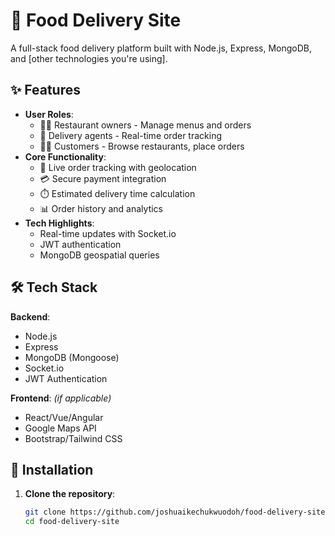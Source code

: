 # 🍔 Food Delivery Site

A full-stack food delivery platform built with Node.js, Express, MongoDB, and [other technologies you're using].

## ✨ Features

- **User Roles**:
  - 🧑‍🍳 Restaurant owners - Manage menus and orders
  - 🚴 Delivery agents - Real-time order tracking
  - 👨‍💻 Customers - Browse restaurants, place orders
- **Core Functionality**:
  - 📍 Live order tracking with geolocation
  - 💳 Secure payment integration
  - ⏱️ Estimated delivery time calculation
  - 📊 Order history and analytics
- **Tech Highlights**:
  - Real-time updates with Socket.io
  - JWT authentication
  - MongoDB geospatial queries

## 🛠️ Tech Stack

**Backend**:

- Node.js
- Express
- MongoDB (Mongoose)
- Socket.io
- JWT Authentication

**Frontend**: _(if applicable)_

- React/Vue/Angular
- Google Maps API
- Bootstrap/Tailwind CSS

## 🚀 Installation

1. **Clone the repository**:
   ```bash
   git clone https://github.com/joshuaikechukwuodoh/food-delivery-site.git
   cd food-delivery-site
   ```
